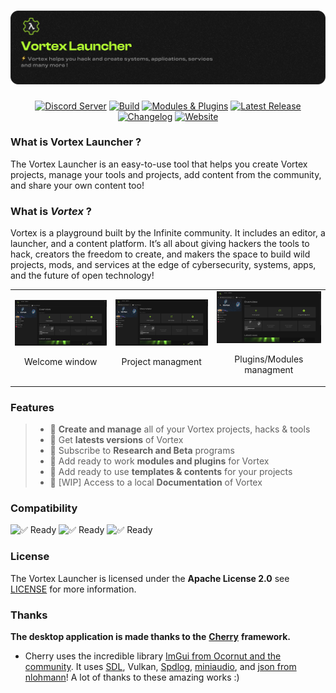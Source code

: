<a href="https://infinite.si">
  <h1 align="center">
    <picture>
      <source media="(prefers-color-scheme: dark)" srcset="./.github/imgs/main.png">
      <img src="./.github/imgs/main.png">
    </picture>
  </h1>
</a>

<div align="center">
  <a title="Discord Server" href="https://discord.gg/H2wptkecUg"><img alt="Discord Server" src="https://img.shields.io/discord/1095333825762046194?label=Discord&logo=Discord&logoColor=fff&style=for-the-badge"></a>
  <a title="'Build' workflow Status" href="https://img.shields.io/github/actions/workflow/status/infiniteHQ/VortexLauncher/build.yml"><img alt="Build" src="https://img.shields.io/github/actions/workflow/status/infiniteHQ/VortexLauncher/build.yml?longCache=true&style=for-the-badge&label=Build&logoColor=fff&logo=GitHub%20Actions&branch=main"></a>
  <a title="Modules & Plugins" href="#"><img alt="Modules & Plugins" src="https://img.shields.io/badge/Modules-Supported-brightgreen?logo=stackedit&logoColor=%23FFFFFF&style=for-the-badge"></a>
  <a title="Latest Release" href="https://github.com/infiniteHQ/VortexLauncher/releases/latest"><img alt="Latest Release" src="https://img.shields.io/github/v/release/infiniteHQ/VortexLauncher?style=for-the-badge&label=Release&logo=github"></a>
  <a title="Changelog" href="https://github.com/infiniteHQ/VortexLauncher/blob/main/CHANGELOG.md"><img alt="Changelog" src="https://img.shields.io/badge/Changelog-View-blue?style=for-the-badge&logo=readme&logoColor=white"></a>
  <a title="Website" href="https://vortex.infintie.si/"><img alt="Website" src="https://img.shields.io/badge/Website-Visit-blueviolet?style=for-the-badge&logo=firefox-browser&logoColor=white"></a>
</div>

### What is Vortex Launcher ?
The Vortex Launcher is an easy-to-use tool that helps you create Vortex projects, manage your tools and projects, add content from the community, and share your own content too!

### What is *Vortex* ?
Vortex is a playground built by the Infinite community. It includes an editor, a launcher, and a content platform. It’s all about giving hackers the tools to hack, creators the freedom to create, and makers the space to build wild projects, mods, and services at the edge of cybersecurity, systems, apps, and the future of open technology!

<table align="center">
  <tr>
    <td align="center">
      <img src="./.github/imgs/launcher1.png" alt="Cherry 1" width="270">
      <p>Welcome window</p>
    </td>
    <td align="center">
      <img src="./.github/imgs/launcher1.png" alt="Cherry 2" width="250">
      <p>Project managment</p>
    </td>
    <td align="center">
      <img src="./.github/imgs/launcher1.png" alt="Cherry 3" width="250">
      <p>Plugins/Modules managment</p>
    </td>
  </tr>
</table>

### Features 
> - 🧰 **Create and manage** all of your Vortex projects, hacks & tools
> - 🧰 Get **latests versions** of Vortex
> - 🧰 Subscribe to **Research and Beta** programs
> - 🧰 Add ready to work **modules and plugins** for Vortex
> - 🧰 Add ready to use **templates & contents** for your projects
> - 🧰 [WIP] Access to a local **Documentation** of Vortex


### Compatibility
![✅ Ready](https://img.shields.io/badge/Microsoft%20Windows-Fully%20Compatible-green?longCache=true&style=for-the-badge)
![✅ Ready](https://img.shields.io/badge/Linux-Fully%20Compatible-green?longCache=true&style=for-the-badge)
![✅ Ready](https://img.shields.io/badge/MacOS-WIP-orange?longCache=true&style=for-the-badge)

### License
The Vortex Launcher is licensed under the **Apache License 2.0** see [LICENSE](https://github.com/infiniteHQ/VortexLauncher/blob/main/LICENSE) for more information.

### Thanks

**The desktop application is made thanks to the** [**Cherry**](https://github.com/infiniteHQ/Cherry) **framework.**  
- Cherry uses the incredible library [ImGui from Ocornut and the community](https://github.com/ocornut/imgui). It uses [SDL](https://github.com/libsdl-org/SDL), Vulkan, [Spdlog](https://github.com/gabime/spdlog), [miniaudio](https://github.com/mackron/miniaudio), and [json from nlohmann](https://github.com/nlohmann/json)! A lot of thanks to these amazing works :)
